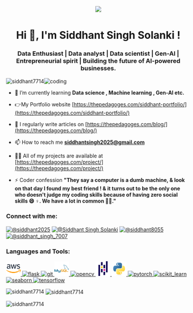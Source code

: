 <h1 align="center">
    <img src="https://readme-typing-svg.herokuapp.com/?font=Righteous&size=35&center=true&vCenter=true&width=500&height=70&duration=4000&lines=Hi+There!+👋;+I'm+Siddhant+Singh!;" />
</h1>

<h1 align="center">Hi 👋, I'm Siddhant Singh Solanki !</h1>
<h3 align="center">Data Enthusiast | Data analyst | Data scientist | Gen-AI | Entrepreneurial spirit | Building the future of AI-powered businesses.</h3>

<img align="right" alt="coding" width="400" src="https://repository-images.githubusercontent.com/462900780/0a10af70-6cbf-46df-9071-0ff586a3b1d6">

<p align="left"> <img src="https://komarev.com/ghpvc/?username=siddhant7714&label=Profile%20views&color=0e75b6&style=flat" alt="siddhant7714" /> </p>

- 🌱 I’m currently learning **Data science , Machine learning , Gen-AI etc.**

- 👉My Portfolio website [https://thepedagoges.com/siddhant-portfolio/](https://thepedagoges.com/siddhant-portfolio/)

- 📝 I regularly write articles on [https://thepedagoges.com/blog/](https://thepedagoges.com/blog/)

- 📫 How to reach me **siddhantsingh2025@gmail.com**

- 👨‍💻 All of my projects are available at [https://thepedagoges.com/project/](https://thepedagoges.com/project/)

- ⚡ Coder confession **"They say a computer is a dumb machine, & look on that day I found my best friend ! & it turns out to be the only one who doesn't judge my coding skills because of having zero social skills 😄 ‍♀️. We have a lot in common 🤷‍♂️."**

<h3 align="left">Connect with me:</h3>
<p align="left">
<a href="https://twitter.com/@siddhant2025" target="blank"><img align="center" src="https://raw.githubusercontent.com/rahuldkjain/github-profile-readme-generator/master/src/images/icons/Social/twitter.svg" alt="@siddhant2025" height="30" width="40" /></a>
<a href="https://www.linkedin.com/in/siddhant-singh-solanki-8267a722a/?utm_source=share&utm_campaign=share_via&utm_content=profile&utm_medium=android_apphttps://www.linkedin.com/in/siddhant-singh-solanki-8267a722a?utm_source=share&utm_campaign=share_via&utm_content=profile&utm_medium=android_app" target="_blank"><img align="center" src="https://raw.githubusercontent.com/rahuldkjain/github-profile-readme-generator/master/src/images/icons/Social/linked-in-alt.svg" alt="@Siddhant Singh Solanki" height="30" width="40" /></a>
<a href="https://kaggle.com/@siddhant8055" target="blank"><img align="center" src="https://raw.githubusercontent.com/rahuldkjain/github-profile-readme-generator/master/src/images/icons/Social/kaggle.svg" alt="@siddhant8055" height="30" width="40" /></a>
<a href="https://instagram.com/@siddhant_singh_7007" target="blank"><img align="center" src="https://raw.githubusercontent.com/rahuldkjain/github-profile-readme-generator/master/src/images/icons/Social/instagram.svg" alt="@siddhant_singh_7007" height="30" width="40" /></a>
</p>

<h3 align="left">Languages and Tools:</h3>
<p align="left"> <a href="https://aws.amazon.com" target="_blank" rel="noreferrer"> <img src="https://raw.githubusercontent.com/devicons/devicon/master/icons/amazonwebservices/amazonwebservices-original-wordmark.svg" alt="aws" width="40" height="40"/> </a> <a href="https://flask.palletsprojects.com/" target="_blank" rel="noreferrer"> <img src="https://www.vectorlogo.zone/logos/pocoo_flask/pocoo_flask-icon.svg" alt="flask" width="40" height="40"/> </a> <a href="https://git-scm.com/" target="_blank" rel="noreferrer"> <img src="https://www.vectorlogo.zone/logos/git-scm/git-scm-icon.svg" alt="git" width="40" height="40"/> </a> <a href="https://www.mysql.com/" target="_blank" rel="noreferrer"> <img src="https://raw.githubusercontent.com/devicons/devicon/master/icons/mysql/mysql-original-wordmark.svg" alt="mysql" width="40" height="40"/> </a> <a href="https://opencv.org/" target="_blank" rel="noreferrer"> <img src="https://www.vectorlogo.zone/logos/opencv/opencv-icon.svg" alt="opencv" width="40" height="40"/> </a> <a href="https://pandas.pydata.org/" target="_blank" rel="noreferrer"> <img src="https://raw.githubusercontent.com/devicons/devicon/2ae2a900d2f041da66e950e4d48052658d850630/icons/pandas/pandas-original.svg" alt="pandas" width="40" height="40"/> </a> <a href="https://www.python.org" target="_blank" rel="noreferrer"> <img src="https://raw.githubusercontent.com/devicons/devicon/master/icons/python/python-original.svg" alt="python" width="40" height="40"/> </a> <a href="https://pytorch.org/" target="_blank" rel="noreferrer"> <img src="https://www.vectorlogo.zone/logos/pytorch/pytorch-icon.svg" alt="pytorch" width="40" height="40"/> </a> <a href="https://scikit-learn.org/" target="_blank" rel="noreferrer"> <img src="https://upload.wikimedia.org/wikipedia/commons/0/05/Scikit_learn_logo_small.svg" alt="scikit_learn" width="40" height="40"/> </a> <a href="https://seaborn.pydata.org/" target="_blank" rel="noreferrer"> <img src="https://seaborn.pydata.org/_images/logo-mark-lightbg.svg" alt="seaborn" width="40" height="40"/> </a> <a href="https://www.tensorflow.org" target="_blank" rel="noreferrer"> <img src="https://www.vectorlogo.zone/logos/tensorflow/tensorflow-icon.svg" alt="tensorflow" width="40" height="40"/> </a> </p>

<p><img align="left" src="https://github-readme-stats.vercel.app/api/top-langs?username=siddhant7714&show_icons=true&locale=en&layout=compact" alt="siddhant7714" /></p>

<p>&nbsp;<img align="center" src="https://github-readme-stats.vercel.app/api?username=siddhant7714&show_icons=true&locale=en" alt="siddhant7714" /></p>

<p><img align="center" src="https://github-readme-streak-stats.herokuapp.com/?user=siddhant7714&" alt="siddhant7714" /></p>
